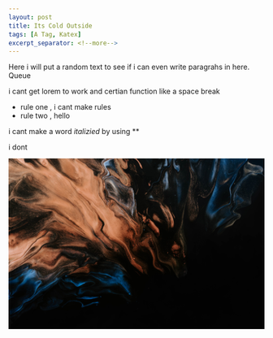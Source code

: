 ```yaml
---
layout: post
title: Its Cold Outside
tags: [A Tag, Katex]
excerpt_separator: <!--more-->
---
```

Here i will put a random text to see if i can even write paragrahs in here. Queue 

i cant get lorem to work and certian function like a space break

* rule one , i cant make rules
* rule two , hello
 
 i cant make a word *italizied* by using ** 

 i dont 
<!--more--> 
<!-- {% image="pexels/sand-water.jpeg" column=1 %} -->

<!-- {% include aligner.html images="pexels/travel.jpeg" column=1 %} -->

<!-- assets/img/pexels/sand-water.jpeg -->


![Sand-water](../assets/img/pexels/sand-water.jpeg)


<!-- <img src="assets/img/pexels/sand-water.jpeg"> -->